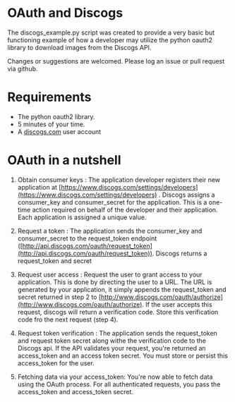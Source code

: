 OAuth and Discogs
=================

The discogs_example.py script was created to provide a very basic but functioning example of how a developer may utilize the python oauth2 library to download images from the Discogs API. 

Changes or suggestions are welcomed. Please log an issue or pull request via github.

Requirements
============
* The python oauth2 library.
* 5 minutes of your time.
* A [discogs.com](https://www.discogs.com/login) user account 

OAuth in a nutshell
===================

1. Obtain consumer keys : The application developer registers their new application at [https://www.discogs.com/settings/developers](https://www.discogs.com/settings/developers) . Discogs assigns a consumer_key and consumer_secret for the application. This is a one-time action required on behalf of the developer and their application. Each application is assigned a unique value.

2. Request a token : The application sends the consumer_key and consumer_secret to the request_token endpoint ([http://api.discogs.com/oauth/request_token](http://api.discogs.com/oauth/request_token)). Discogs returns a request_token and secret

3. Request user access : Request the user to grant  access to your application. This is done by directing the user to a URL. The URL is generated by your application, it simply appends the request_token and secret returned in step 2 to [http://www.discogs.com/oauth/authorize](http://www.discogs.com/oauth/authorize). If the user accepts this request, discogs will return a verification code. Store this verification code fro the next request (step 4).

4. Request token verification : The application sends the request_token and request token secret along withe the verification code to the Discogs api. If the API validates your request, you're returned an access_token and an access token secret. You must store or persist this access_token for the user.

5. Fetching data via your access_token: You're now able to fetch data using the OAuth process. For all authenticated requests, you pass the access_token and access_token secret.
